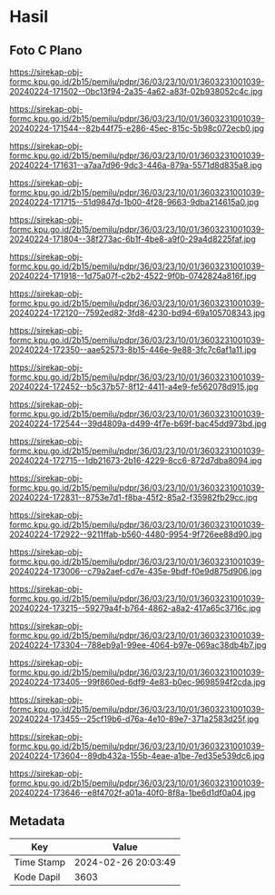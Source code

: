 # Hasil

## Foto C Plano

https://sirekap-obj-formc.kpu.go.id/2b15/pemilu/pdpr/36/03/23/10/01/3603231001039-20240224-171502--0bc13f94-2a35-4a62-a83f-02b938052c4c.jpg

https://sirekap-obj-formc.kpu.go.id/2b15/pemilu/pdpr/36/03/23/10/01/3603231001039-20240224-171544--82b44f75-e286-45ec-815c-5b98c072ecb0.jpg

https://sirekap-obj-formc.kpu.go.id/2b15/pemilu/pdpr/36/03/23/10/01/3603231001039-20240224-171631--a7aa7d96-9dc3-446a-879a-5571d8d835a8.jpg

https://sirekap-obj-formc.kpu.go.id/2b15/pemilu/pdpr/36/03/23/10/01/3603231001039-20240224-171715--51d9847d-1b00-4f28-9663-9dba214615a0.jpg

https://sirekap-obj-formc.kpu.go.id/2b15/pemilu/pdpr/36/03/23/10/01/3603231001039-20240224-171804--38f273ac-6b1f-4be8-a9f0-29a4d8225faf.jpg

https://sirekap-obj-formc.kpu.go.id/2b15/pemilu/pdpr/36/03/23/10/01/3603231001039-20240224-171918--1d75a07f-c2b2-4522-9f0b-0742824a816f.jpg

https://sirekap-obj-formc.kpu.go.id/2b15/pemilu/pdpr/36/03/23/10/01/3603231001039-20240224-172120--7592ed82-3fd8-4230-bd94-69a105708343.jpg

https://sirekap-obj-formc.kpu.go.id/2b15/pemilu/pdpr/36/03/23/10/01/3603231001039-20240224-172350--aae52573-8b15-446e-9e88-3fc7c6af1a11.jpg

https://sirekap-obj-formc.kpu.go.id/2b15/pemilu/pdpr/36/03/23/10/01/3603231001039-20240224-172452--b5c37b57-8f12-4411-a4e9-fe562078d915.jpg

https://sirekap-obj-formc.kpu.go.id/2b15/pemilu/pdpr/36/03/23/10/01/3603231001039-20240224-172544--39d4809a-d499-4f7e-b69f-bac45dd973bd.jpg

https://sirekap-obj-formc.kpu.go.id/2b15/pemilu/pdpr/36/03/23/10/01/3603231001039-20240224-172715--1db21673-2b16-4229-8cc6-872d7dba8094.jpg

https://sirekap-obj-formc.kpu.go.id/2b15/pemilu/pdpr/36/03/23/10/01/3603231001039-20240224-172831--8753e7d1-f8ba-45f2-85a2-f35982fb29cc.jpg

https://sirekap-obj-formc.kpu.go.id/2b15/pemilu/pdpr/36/03/23/10/01/3603231001039-20240224-172922--9211ffab-b560-4480-9954-9f726ee88d90.jpg

https://sirekap-obj-formc.kpu.go.id/2b15/pemilu/pdpr/36/03/23/10/01/3603231001039-20240224-173006--c79a2aef-cd7e-435e-9bdf-f0e9d875d906.jpg

https://sirekap-obj-formc.kpu.go.id/2b15/pemilu/pdpr/36/03/23/10/01/3603231001039-20240224-173215--59279a4f-b764-4862-a8a2-417a65c3716c.jpg

https://sirekap-obj-formc.kpu.go.id/2b15/pemilu/pdpr/36/03/23/10/01/3603231001039-20240224-173304--788eb9a1-99ee-4064-b97e-069ac38db4b7.jpg

https://sirekap-obj-formc.kpu.go.id/2b15/pemilu/pdpr/36/03/23/10/01/3603231001039-20240224-173405--99f860ed-6df9-4e83-b0ec-9698594f2cda.jpg

https://sirekap-obj-formc.kpu.go.id/2b15/pemilu/pdpr/36/03/23/10/01/3603231001039-20240224-173455--25cf19b6-d76a-4e10-89e7-371a2583d25f.jpg

https://sirekap-obj-formc.kpu.go.id/2b15/pemilu/pdpr/36/03/23/10/01/3603231001039-20240224-173604--89db432a-155b-4eae-a1be-7ed35e539dc6.jpg

https://sirekap-obj-formc.kpu.go.id/2b15/pemilu/pdpr/36/03/23/10/01/3603231001039-20240224-173646--e8f4702f-a01a-40f0-8f8a-1be6d1df0a04.jpg


## Metadata

| Key        | Value               |
| ---------- | ------------------- |
| Time Stamp | 2024-02-26 20:03:49 |
| Kode Dapil | 3603                |



